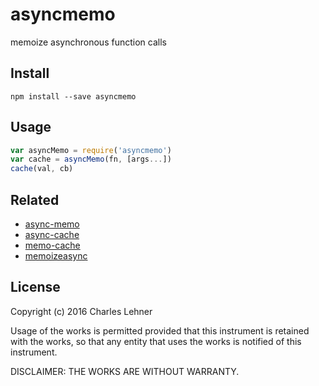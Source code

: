 # asyncmemo

memoize asynchronous function calls

## Install

```
npm install --save asyncmemo
```

## Usage

```js
var asyncMemo = require('asyncmemo')
var cache = asyncMemo(fn, [args...])
cache(val, cb)
```

## Related

- [async-memo](https://www.npmjs.com/package/async-memo)
- [async-cache](https://www.npmjs.com/package/async-cache)
- [memo-cache](https://www.npmjs.com/package/memo-cache)
- [memoizeasync](https://www.npmjs.com/package/memoizeasync)

## License

Copyright (c) 2016 Charles Lehner

Usage of the works is permitted provided that this instrument is
retained with the works, so that any entity that uses the works is
notified of this instrument.

DISCLAIMER: THE WORKS ARE WITHOUT WARRANTY.
